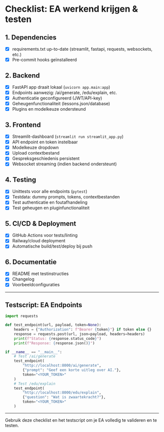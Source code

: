 # Checklist: EA werkend krijgen & testen

## 1. Dependencies
- [x] requirements.txt up-to-date (streamlit, fastapi, requests, websockets, etc.)
- [x] Pre-commit hooks geïnstalleerd

## 2. Backend
- [x] FastAPI app draait lokaal (`uvicorn app.main:app`)
- [x] Endpoints aanwezig: /ai/generate, /edu/explain, etc.
- [x] Authenticatie geconfigureerd (JWT/API-key)
- [x] Geheugenfunctionaliteit (lessons.json/database)
- [x] Plugins en modelkeuze ondersteund

## 3. Frontend
- [x] Streamlit-dashboard (`streamlit run streamlit_app.py`)
- [x] API endpoint en token instelbaar
- [x] Modelkeuze dropdown
- [x] Upload contextbestand
- [x] Gespreksgeschiedenis persistent
- [x] Websocket streaming (indien backend ondersteunt)

## 4. Testing
- [x] Unittests voor alle endpoints (`pytest`)
- [x] Testdata: dummy prompts, tokens, contextbestanden
- [x] Test authenticatie en foutafhandeling
- [x] Test geheugen en pluginfunctionaliteit

## 5. CI/CD & Deployment
- [x] GitHub Actions voor tests/linting
- [x] Railway/cloud deployment
- [x] Automatische build/test/deploy bij push

## 6. Documentatie
- [x] README met testinstructies
- [x] Changelog
- [x] Voorbeeldconfiguraties

---

## Testscript: EA Endpoints

```python
import requests

def test_endpoint(url, payload, token=None):
    headers = {"Authorization": f"Bearer {token}"} if token else {}
    response = requests.post(url, json=payload, headers=headers)
    print(f"Status: {response.status_code}")
    print(f"Response: {response.json()}")

if __name__ == "__main__":
    # Test /ai/generate
    test_endpoint(
        "http://localhost:8000/ai/generate",
        {"prompt": "Geef een korte uitleg over AI."},
        token="<YOUR_TOKEN>"
    )
    # Test /edu/explain
    test_endpoint(
        "http://localhost:8000/edu/explain",
        {"question": "Wat is zwaartekracht?"},
        token="<YOUR_TOKEN>"
    )
```

---

Gebruik deze checklist en het testscript om je EA volledig te valideren en te testen.
